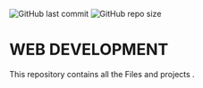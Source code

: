 ![GitHub last commit](https://img.shields.io/github/last-commit/suprakash-144/web-development) ![GitHub repo size](https://img.shields.io/github/repo-size/suprakash-144/web-development)

# WEB DEVELOPMENT
This repository contains all the Files and projects .
